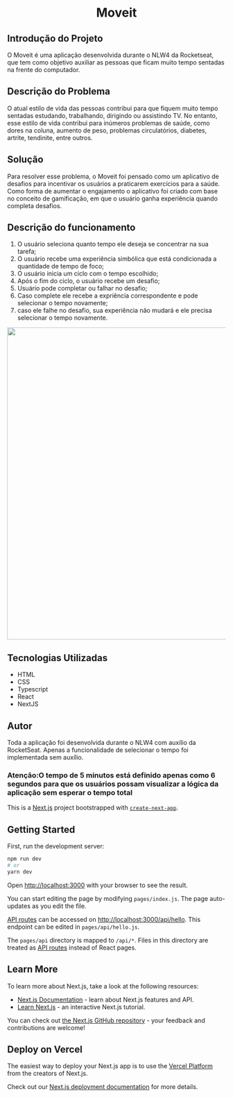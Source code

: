 <h1 align="center">Moveit</h1>

## Introdução do Projeto

O Moveit é uma aplicação desenvolvida durante o NLW4 da Rocketseat, que tem como objetivo auxiliar as pessoas que ficam muito tempo sentadas na frente do computador.

## Descrição do Problema

O atual estilo de vida das pessoas contribui para que fiquem muito tempo sentadas estudando, trabalhando, dirigindo ou assistindo TV. No entanto, esse estilo de vida contribui para inúmeros problemas de saúde, como dores na coluna, aumento de peso, problemas circulatórios, diabetes, artrite, tendinite, entre outros.

## Solução

Para resolver esse problema, o Moveit foi pensado como um aplicativo de desafios para incentivar os usuários a praticarem exercícios para a saúde. 
Como forma de aumentar o engajamento o aplicativo foi criado com base no conceito de gamificação, em que o usuário ganha experiência quando completa desafios.

## Descrição do funcionamento

1. O usuário seleciona quanto tempo ele deseja se concentrar na sua tarefa;
2. O usuário recebe uma experiência simbólica que está condicionada a quantidade de tempo de foco;
3. O usuário inicia um ciclo com o tempo escolhido;
4. Após o fim do ciclo, o usuário recebe um desafio;
5. Usuário pode completar ou falhar no desafio;
6. Caso complete ele recebe a expriência correspondente e pode selecionar o tempo novamente;
7. caso ele falhe no desafio, sua experiência não mudará e ele precisa selecionar o tempo novamente.

<img src="http://g.recordit.co/zVEVIBaTVS.gif" width="1800" height="720" />

## Tecnologias Utilizadas
* HTML
* CSS
* Typescript
* React
* NextJS
## Autor
Toda a aplicação foi desenvolvida durante o NLW4 com auxílio da RocketSeat. Apenas a funcionalidade de selecionar o tempo foi implementada sem auxílio.

<h3>Atenção:O tempo de 5 minutos está definido apenas como 6 segundos para que os usuários possam visualizar a lógica da aplicação sem esperar o tempo total</h3>







This is a [Next.js](https://nextjs.org/) project bootstrapped with [`create-next-app`](https://github.com/vercel/next.js/tree/canary/packages/create-next-app).

## Getting Started

First, run the development server:

```bash
npm run dev
# or
yarn dev
```

Open [http://localhost:3000](http://localhost:3000) with your browser to see the result.

You can start editing the page by modifying `pages/index.js`. The page auto-updates as you edit the file.

[API routes](https://nextjs.org/docs/api-routes/introduction) can be accessed on [http://localhost:3000/api/hello](http://localhost:3000/api/hello). This endpoint can be edited in `pages/api/hello.js`.

The `pages/api` directory is mapped to `/api/*`. Files in this directory are treated as [API routes](https://nextjs.org/docs/api-routes/introduction) instead of React pages.

## Learn More

To learn more about Next.js, take a look at the following resources:

- [Next.js Documentation](https://nextjs.org/docs) - learn about Next.js features and API.
- [Learn Next.js](https://nextjs.org/learn) - an interactive Next.js tutorial.

You can check out [the Next.js GitHub repository](https://github.com/vercel/next.js/) - your feedback and contributions are welcome!

## Deploy on Vercel

The easiest way to deploy your Next.js app is to use the [Vercel Platform](https://vercel.com/new?utm_medium=default-template&filter=next.js&utm_source=create-next-app&utm_campaign=create-next-app-readme) from the creators of Next.js.

Check out our [Next.js deployment documentation](https://nextjs.org/docs/deployment) for more details.
